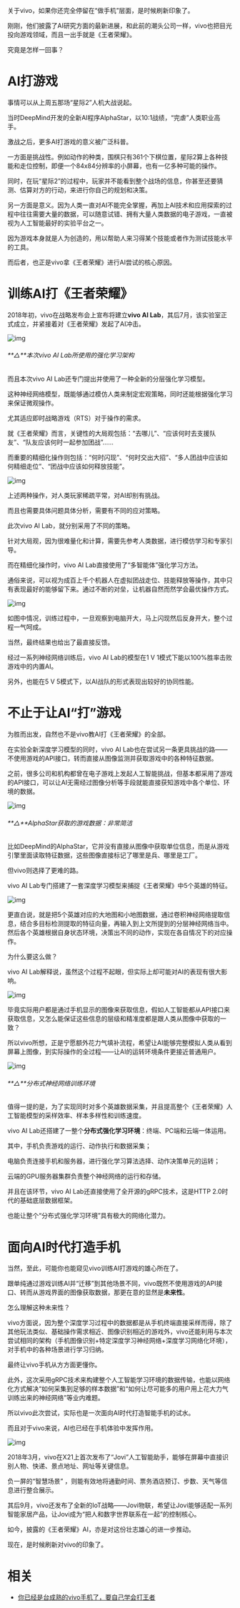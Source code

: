 
关于vivo，如果你还完全停留在“做手机”层面，是时候刷新印象了。

刚刚，他们披露了AI研究方面的最新进展，和此前的潮头公司一样，vivo也把目光投向游戏领域，而且一出手就是《王者荣耀》。

究竟是怎样一回事？

# AI打游戏

事情可以从上周五那场“星际2”人机大战说起。

当时DeepMind开发的全新AI程序AlphaStar，以10:1战绩，“完虐”人类职业高手。

激战之后，更多AI打游戏的意义被广泛科普。

一方面是挑战性。例如动作的种类，围棋只有361个下棋位置，星际2算上各种技能和走位控制，即便一个84x84分辨率的小屏幕，也有一亿多种可能的操作。

同时，在玩“星际2”的过程中，玩家并不能看到整个战场的信息，你甚至还要猜测、估算对方的行动，来进行你自己的规划和决策。

另一方面是意义。因为人类一直对AI不能完全掌握，再加上AI技术和应用探索的过程中往往需要大量的数据，可以随意试错、拥有大量人类数据的电子游戏，一直被视为人工智能最好的实验平台之一。

因为游戏本身就是人为创造的，用以帮助人来习得某个技能或者作为测试技能水平的工具。

而后者，也正是vivo拿《王者荣耀》进行AI尝试的核心原因。

# 训练AI打《王者荣耀》

2018年初，vivo在战略发布会上宣布将建立**vivo AI Lab**，其后7月，该实验室正式成立，并紧接着对《王者荣耀》发起了AI冲击。

![img](https://cdn.zhuanzhi.ai/images/wx/967469a41120fbed6dc7c5e1c6484d13)

###### **△**本次vivo AI Lab所使用的强化学习架构

而且本次vivo AI Lab还专门提出并使用了一种全新的分层强化学习模型。

这种神经网络模型，既能够通过模仿人类来制定宏观策略，同时还能根据强化学习来保证微观操作。

尤其适应即时战略游戏（RTS）对于操作的需求。

就《王者荣耀》而言，关键性的大局观包括：“去哪儿”、“应该何时去支援队友”、“队友应该何时一起参加团战”……

而重要的精细化操作则包括：“何时闪现”、“何时交出大招”、“多人团战中应该如何精细走位”、“团战中应该如何释放技能”。

![img](https://cdn.zhuanzhi.ai/images/wx/eb9fda4a5a77d9f8e981f869c4fd60d7)

上述两种操作，对人类玩家稀疏平常，对AI却别有挑战。

而且也需要具体问题具体分析，需要有不同的应对策略。

此次vivo AI Lab，就分别采用了不同的策略。

针对大局观，因为很难量化和计算，需要先参考人类数据，进行模仿学习和专家引导。

而在精细化操作时，vivo AI Lab直接使用了“多智能体”强化学习方法。

通俗来说，可以视为成百上千个机器人在虚拟团战走位、技能释放等操作，其中只有表现最好的能够留下来。通过不断的对垒，让机器自然而然学会最优操作方式。

![img](https://cdn.zhuanzhi.ai/images/wx/8293352b46bc7f8b092c4c4cf6c26a56)

如图中情况，训练过程中，一旦观察到电脑开大，马上闪现然后反身开大，整个过程一气呵成。

当然，最终结果也给出了最直接反馈。

经过一系列神经网络训练后，vivo AI Lab的模型在1 V 1模式下能以100%胜率击败游戏中的内置AI。

另外，也能在5 V 5模式下，以AI战队的形式表现出较好的协同性能。

# 不止于让AI“打”游戏

为胜而出发，自然也不是vivo教AI打《王者荣耀》的全部。

在实验全新深度学习模型的同时，vivo AI Lab也在尝试另一条更具挑战的路——不使用游戏的API接口，转而直接从图像监测并获取游戏中的各种特征数据。

之前，很多公司和机构都曾在电子游戏上发起人工智能挑战，但基本都采用了游戏的API接口，可以让AI无需经过图像分析等手段就能直接获知游戏中各个单位、环境的数据。

![img](https://cdn.zhuanzhi.ai/images/wx/324797e232d9596abdd7953ea9e000a4)

###### **△**AlphaStar获取的游戏数据：非常简洁

比如DeepMind的AlphaStar，它并没有直接从图像中获取单位信息，而是从游戏引擎里面读取特征数据，这些图像直接标记了哪里是兵、哪里是工厂。

但vivo则选择了更难的路。

vivo AI Lab专门搭建了一套深度学习模型来捕捉《王者荣耀》中5个英雄的特征。

![img](https://cdn.zhuanzhi.ai/images/wx/16a799ac4aeb9baeac0b8c674dc44df5)

更直白说，就是把5个英雄对应的大地图和小地图数据，通过卷积神经网络提取信息，结合多目标检测提取的特征向量，再输入到上文所提到的分层神经网络当中。然后各个英雄根据自身状态环境，决策出不同的动作，实现在各自情况下的对应操作。

为什么要这么做？

vivo AI Lab解释说，虽然这个过程不起眼，但实际上却可能对AI的表现有很大影响。

![img](https://cdn.zhuanzhi.ai/images/wx/cf1bd03d326b2c3ce6f640152b2848c2)

毕竟实际用户都是通过手机显示的图像来获取信息，假如人工智能都从API接口来获取信息，又怎么能保证这些信息的层级和精准度都是跟人类从图像中获取的一致？

所以vivo所想，正是宁愿额外花力气填补流程，希望让AI能够完整模拟人类从看到屏幕上图像，到实际操作的全过程——让AI的运转环境条件更接近普通用户。

![img](https://cdn.zhuanzhi.ai/images/wx/8af44dd83e8b3c5cf58178ad3b80faa6)

###### **△**分布式神经网络训练环境

值得一提的是，为了实现同时对多个英雄数据采集，并且提高整个《王者荣耀》人工智能模型的采样效率、样本多样性和训练速度。

vivo AI Lab还搭建了一整个**分布式强化学习环境**：终端、PC端和云端一体运用。

其中，手机负责游戏的运行、动作执行和数据采集；

电脑负责连接手机和服务器，进行强化学习算法选择、动作决策单元的运转；

云端的GPU服务器集群负责整个神经网络的运行和存储。

并且在该环节，vivo AI Lab还直接使用了全开源的gRPC技术，这是HTTP 2.0时代的基础底层数据框架。

也能让整个“分布式强化学习环境”具有极大的网络化潜力。

# 面向AI时代打造手机

当然，至此，可能你也能窥见vivo训练AI打游戏的雄心所在了。

跟单纯通过游戏训练AI并“迁移”到其他场景不同，vivo既然不使用游戏的API接口、转而从游戏界面的图像获取数据，那更在意的显然是**未来性**。

怎么理解这种未来性？

vivo方面说，因为整个深度学习过程中的数据都是从手机终端直接采样而得，除了其他玩法类似、基础操作需求相近、图像识别相近的游戏外，vivo还能利用与本次尝试相同的架构（手机图像识别+特定深度学习神经网络+深度学习网络化环境），对手机中的各种场景进行学习归纳。

最终让vivo手机从方方面更懂你。

此外，这次采用gRPC技术来构建整个人工智能学习环境的数据传输，也能以网络化方式解决“如何采集到足够的样本数据”和“如何让尽可能多的用户用上花大力气训练出来的神经网络”等业内难题。

所以vivo此次尝试，实际也是一次面向AI时代打造智能手机的试水。

而且对于vivo来说，AI也已经在手机体验中发挥作用。

![img](https://cdn.zhuanzhi.ai/images/wx/a80c773b529afdac579bf6dab3cb9963)

2018年3月，vivo在X21上首次发布了“Jovi”人工智能助手，能够在屏幕中直接识别人物、快递、景点地址、网址等关键信息。

负一屏的“智慧场景” ，则能有效地将通勤时间、票务酒店预订、步数、天气等信息进行整合展示。

其后9月，vivo还发布了全新的IoT战略——Jovi物联，希望让Jovi能够适配一系列智能家居产品，让Jovi成为“把人和数字世界联系在一起”的控制核心。

如今，披露的《王者荣耀》AI，亦是对这份壮志雄心的进一步推动。

现在，是时候刷新对vivo的印象了。


# 相关

- [你已经是台成熟的vivo手机了，要自己学会打王者](https://www.zhuanzhi.ai/document/6637d67e9b69bbf0669ff9d4e0775d23)
